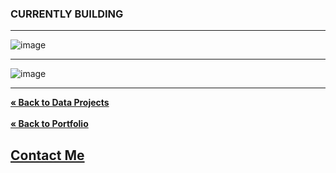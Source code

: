 ### CURRENTLY BUILDING 
----

![image](https://user-images.githubusercontent.com/121735588/211231710-82f90a46-42da-44dc-b1fe-2e18d5cb1ab4.png)

----

![image](https://user-images.githubusercontent.com/121735588/211231695-29f05556-d326-4a99-abe8-4eb9fe66673d.png)

---

<a href="https://github.com/CameronCSS/Data-Analysis/blob/main/README.md"><strong>« Back to Data Projects</strong></a>
<br>
<br>
<a href="https://github.com/CameronCSS/PersonalProjects/blob/main/README.md"><strong>« Back to Portfolio</strong></a>

## <a href="https://cameroncss.com/#contact">Contact Me</a>
